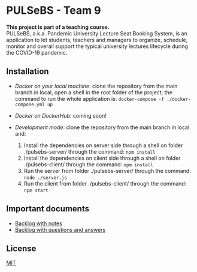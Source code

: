 # PULSeBS - Team 9

**This project is part of a teaching course.**  
PULSeBS, a.k.a. Pandemic University Lecture Seat Booking System, is an application to let students, teachers and managers to organize, schedule, monitor and overall support the typical university lectures lifecycle during the COVID-19 pandemic.

## Installation

- *Docker on your local machine*: clone the repository from the main branch in local, open a shell in the root folder of the project; the command to run the whole application is: ```docker-compose -f ./docker-compose.yml up```

- *Docker on DockerHub*: coming soon!

- *Development mode*: clone the repository from the main branch in local and:
    1. Install the dependencies on server side through a shell on folder ./pulsebs-server/ through the command: ```npm install```
    2. Install the dependencies on client side through a shell on folder ./pulsebs-client/ through the command: ```npm install```
    3. Run the server from folder ./pulsebs-server/ through the command: ```node ./server.js```
    4. Run the client from folder ./pulsebs-client/ through the command: ```npm start```

## Important documents

- [Backlog with notes](<https://docs.google.com/document/d/1AifxbhVeeMtsyYsEbVNopr66S-grZAHy/edit>)
- [Backlog with questions and answers](<https://docs.google.com/document/d/1ELJbPE27IaUL6TSb6JUdjA4l5-gVSvVsMUWpgQc8V7Q/edit#heading=h.wa25ir5z6t83>)

## License

[MIT](<https://choosealicense.com/licenses/mit/>)
